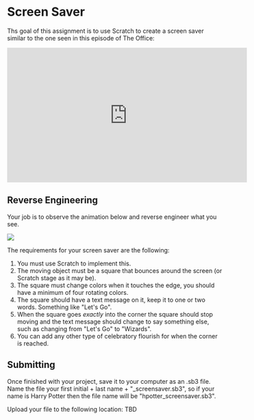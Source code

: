 # Screen Saver

Ths goal of this assignment is to use Scratch to create a screen saver similar to the one seen in this episode of The Office:

<iframe width="560" height="315" src="https://www.youtube.com/embed/QOtuX0jL85Y" title="YouTube video player" frameborder="0" allow="accelerometer; autoplay; clipboard-write; encrypted-media; gyroscope; picture-in-picture" allowfullscreen></iframe>


## Reverse Engineering

<p>Your job is to observe the animation below and reverse engineer what you see. </p> 

<img src="http://csbaxter.github.io/docs/screensaver/bounce.gif" />

<p>The requirements for your screen saver are the following:</p>
<ol>
  <li> You must use Scratch to implement this.</li>
<li> The moving object must be a square that bounces around the screen (or Scratch stage as it may be).</li>
<li> The square must change colors when it touches the edge, you should have a minimum of four rotating colors.</li>
<li> The square should have a text message on it, keep it to one or two words.  Something like "Let's Go".</li>
  <li> When the square goes <i>exactly</i> into the corner the square should stop moving and the text message should change to say something else, such as changing from "Let's Go" to "Wizards".</li>
  <li> You can add any other type of celebratory flourish for when the corner is reached.</li>
</ol>

## Submitting

<p>Once finished with your project, save it to your computer as an .sb3 file.  Name the file your first initial + last name + "_screensaver.sb3", so if your name is Harry Potter then the file name will be "hpotter_screensaver.sb3".</p>
<p>Upload your file to the following location: TBD</p>
